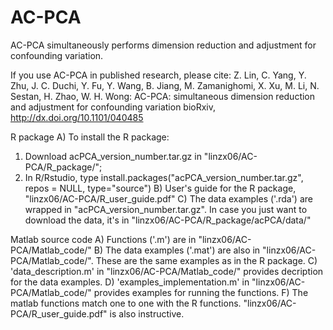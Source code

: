 # AC-PCA
AC-PCA simultaneously performs dimension reduction and adjustment for confounding variation.

If you use AC-PCA in published research, please cite:
Z. Lin, C. Yang, Y. Zhu, J. C. Duchi, Y. Fu, Y. Wang, B. Jiang, M. Zamanighomi,
X. Xu, M. Li, N. Sestan, H. Zhao, W. H. Wong:
AC-PCA: simultaneous dimension reduction and adjustment for confounding variation
bioRxiv, http://dx.doi.org/10.1101/040485

R package
A) To install the R package:
1. Download acPCA_version_number.tar.gz in "linzx06/AC-PCA/R_package/";
2. In R/Rstudio, type install.packages("acPCA_version_number.tar.gz", repos = NULL, type="source")
B) User's guide for the R package, "linzx06/AC-PCA/R_user_guide.pdf"
C) The data examples ('.rda') are wrapped in "acPCA_version_number.tar.gz". In case you just want to download the data, it's in "linzx06/AC-PCA/R_package/acPCA/data/"

Matlab source code
A) Functions ('.m') are in "linzx06/AC-PCA/Matlab_code/"
B) The data examples ('.mat') are also in "linzx06/AC-PCA/Matlab_code/". These are the same examples as in the R package.
C) 'data_description.m' in "linzx06/AC-PCA/Matlab_code/" provides decription for the data examples.
D) 'examples_implementation.m' in "linzx06/AC-PCA/Matlab_code/" provides examples for running the functions. 
F) The matlab functions match one to one with the R functions. "linzx06/AC-PCA/R_user_guide.pdf" is also instructive.
